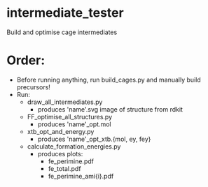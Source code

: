 # intermediate_tester
Build and optimise cage intermediates

# Order:
* Before running anything, run build_cages.py and manually build precursors!
* Run:
    * draw_all_intermediates.py
        * produces 'name'.svg image of structure from rdkit
    * FF_optimise_all_structures.py
        * produces 'name'_opt.mol
    * xtb_opt_and_energy.py
        * produces 'name'_opt_xtb.{mol, ey, fey}
    * calculate_formation_energies.py
        * produces plots:
            * fe_perimine.pdf
            * fe_total.pdf
            * fe_perimine_ami{i}.pdf

